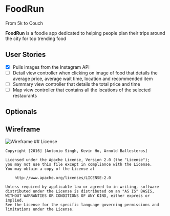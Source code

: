 # FoodRun
From 5k to Couch

**FoodRun** is a foodie app dedicated to helping people plan their trips around the city for top trending food

## User Stories

- [X] Pulls images from the Instagram API
- [ ] Detail view controller when clicking on image of food that details the average price, average wait time, location and recommended item
- [ ] Summary view controller that details the total price and time
- [ ] Map view controller that contains all the locations of the selected restaurants

## Optionals

## Wireframe
<img src='http://i.imgur.com/MFio9CA.jpg' title='Wireframe' width='' alt='Wireframe' />
## License

    Copyright [2016] [Antonio Singh, Kevin Ho, Arnold Ballesteros]

    Licensed under the Apache License, Version 2.0 (the "License");
    you may not use this file except in compliance with the License.
    You may obtain a copy of the License at

        http://www.apache.org/licenses/LICENSE-2.0

    Unless required by applicable law or agreed to in writing, software
    distributed under the License is distributed on an "AS IS" BASIS,
    WITHOUT WARRANTIES OR CONDITIONS OF ANY KIND, either express or implied.
    See the License for the specific language governing permissions and
    limitations under the License.
